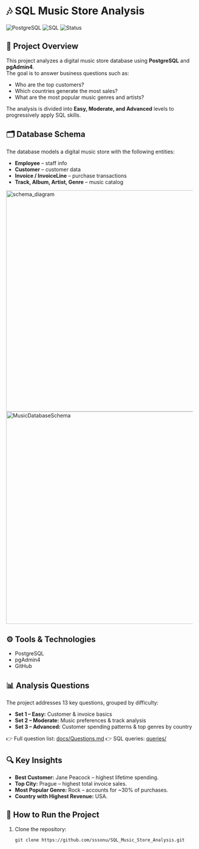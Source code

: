 # 🎶 SQL Music Store Analysis  
![PostgreSQL](https://img.shields.io/badge/Database-PostgreSQL-blue)
![SQL](https://img.shields.io/badge/Language-SQL-lightgrey)
![Status](https://img.shields.io/badge/Project-Complete-brightgreen)

## 📖 Project Overview
This project analyzes a digital music store database using **PostgreSQL** and **pgAdmin4**.  
The goal is to answer business questions such as:
- Who are the top customers?
- Which countries generate the most sales?
- What are the most popular music genres and artists?

The analysis is divided into **Easy, Moderate, and Advanced** levels to progressively apply SQL skills.


## 🗂️ Database Schema
The database models a digital music store with the following entities:
- **Employee** – staff info
- **Customer** – customer data
- **Invoice / InvoiceLine** – purchase transactions
- **Track, Album, Artist, Genre** – music catalog

<img width="594" height="598" alt="schema_diagram" src="https://github.com/user-attachments/assets/6037e0fa-9453-4c51-a8f8-53108684d697" />

<img width="710" height="574" alt="MusicDatabaseSchema" src="https://github.com/user-attachments/assets/1fb3a315-b804-4995-a3e8-cb8535fa4b15" />



## ⚙️ Tools & Technologies
- PostgreSQL
- pgAdmin4
- GitHub

## 📊 Analysis Questions
The project addresses 13 key questions, grouped by difficulty:

- **Set 1 – Easy:** Customer & invoice basics  
- **Set 2 – Moderate:** Music preferences & track analysis  
- **Set 3 – Advanced:** Customer spending patterns & top genres by country  

👉 Full question list: [docs/Questions.md](docs/Questions.md)
👉 SQL queries: [queries/](queries/)

## 🔍 Key Insights
- **Best Customer:** Jane Peacock – highest lifetime spending.  
- **Top City:** Prague – highest total invoice sales.  
- **Most Popular Genre:** Rock – accounts for ~30% of purchases.  
- **Country with Highest Revenue:** USA.  

## 🚀 How to Run the Project
1. Clone the repository:
   ```
   git clone https://github.com/sssonu/SQL_Music_Store_Analysis.git



  

